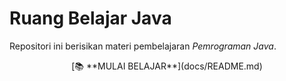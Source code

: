 # Ruang Belajar Java

Repositori ini berisikan materi pembelajaran _Pemrograman Java_.

<p align="center">
[📚 **MULAI BELAJAR**](docs/README.md)
</p>